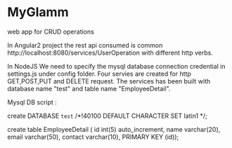 # MyGlamm
web app for CRUD operations

In Angular2 project the rest api consumed is common http://localhost:8080/services/UserOperation with different http verbs.

In NodeJS We need to specify the mysql database connection credential in settings.js under config folder.
Four servies are created for http GET,POST,PUT and DELETE request. The services has been built with database name "test" and table name "EmployeeDetail".

Mysql DB script :

create DATABASE `test` /*!40100 DEFAULT CHARACTER SET latin1 */;

create table EmployeeDetail (
id int(5) auto_increment, 
name varchar(20), 
email varchar(50), 
contact varchar(10),
PRIMARY KEY (id));

